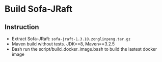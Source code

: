 # Build Sofa-JRaft

## Instruction
- Extract Sofa-JRaft: `sofa-jraft-1.3.10.zonglinpeng.tar.gz`
- Maven build without tests. JDK==8, Maven==3.2.5
- Bash run the script/build_docker_image.bash to build the lastest docker image